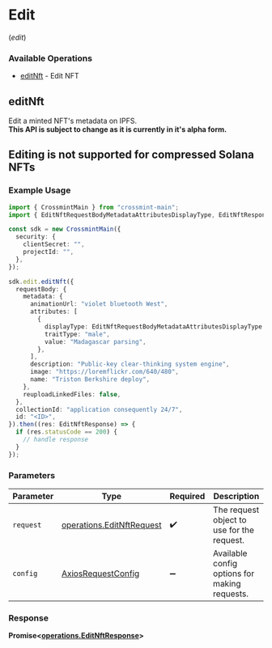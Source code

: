 # Edit
(*edit*)

### Available Operations

* [editNft](#editnft) - Edit NFT

## editNft

Edit a minted NFT's metadata on IPFS. <br> **This API is subject to change as it is currently in it's alpha form.** <br> <h2>Editing is not supported for compressed Solana NFTs</h2>

### Example Usage

```typescript
import { CrossmintMain } from "crossmint-main";
import { EditNftRequestBodyMetadataAttributesDisplayType, EditNftResponse } from "crossmint-main/dist/sdk/models/operations";

const sdk = new CrossmintMain({
  security: {
    clientSecret: "",
    projectId: "",
  },
});

sdk.edit.editNft({
  requestBody: {
    metadata: {
      animationUrl: "violet bluetooth West",
      attributes: [
        {
          displayType: EditNftRequestBodyMetadataAttributesDisplayType.BoostPercentage,
          traitType: "male",
          value: "Madagascar parsing",
        },
      ],
      description: "Public-key clear-thinking system engine",
      image: "https://loremflickr.com/640/480",
      name: "Triston Berkshire deploy",
    },
    reuploadLinkedFiles: false,
  },
  collectionId: "application consequently 24/7",
  id: "<ID>",
}).then((res: EditNftResponse) => {
  if (res.statusCode == 200) {
    // handle response
  }
});
```

### Parameters

| Parameter                                                              | Type                                                                   | Required                                                               | Description                                                            |
| ---------------------------------------------------------------------- | ---------------------------------------------------------------------- | ---------------------------------------------------------------------- | ---------------------------------------------------------------------- |
| `request`                                                              | [operations.EditNftRequest](../../models/operations/editnftrequest.md) | :heavy_check_mark:                                                     | The request object to use for the request.                             |
| `config`                                                               | [AxiosRequestConfig](https://axios-http.com/docs/req_config)           | :heavy_minus_sign:                                                     | Available config options for making requests.                          |


### Response

**Promise<[operations.EditNftResponse](../../models/operations/editnftresponse.md)>**

